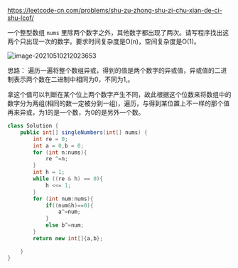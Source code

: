https://leetcode-cn.com/problems/shu-zu-zhong-shu-zi-chu-xian-de-ci-shu-lcof/

一个整型数组 `nums` 里除两个数字之外，其他数字都出现了两次。请写程序找出这两个只出现一次的数字。要求时间复杂度是O(n)，空间复杂度是O(1)。

![image-20210510212023653](D:/Program%20Files/typora/Notebook/source/image-20210510212023653.png)



思路： 遍历一遍将整个数组异或，得到的值是两个数字的异或值，异或值的二进制表示两个数在二进制中相同为0，不同为1,。

拿这个值可以判断在某个位上两个数字产生不同，故此根据这个位数来将数组中的数字分为两组(相同的数一定被分到一组)，遍历，与得到某位置上不一样的那个值再来异或，为1的是一个数，为0的是另外一个数。

```java
class Solution {
    public int[] singleNumbers(int[] nums) {
        int re = 0;
        int a = 0,b = 0;
        for (int n:nums){
            re ^=n;
        }
        int h = 1;
        while ((re & h) == 0){
            h <<= 1;
        }
        for (int num:nums){
            if((num&h)==0){
                a^=num;
            }
            else b^=num;
        }
        return new int[]{a,b};

    }
}
```

